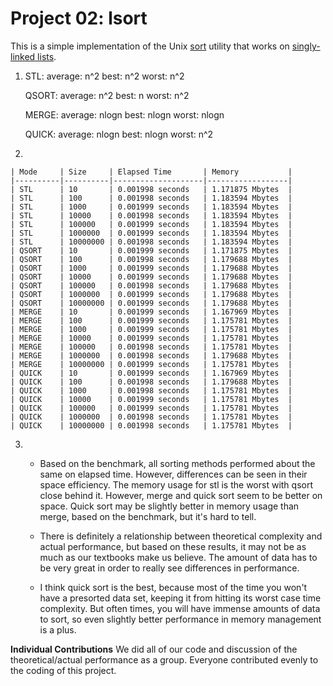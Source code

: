 Project 02: lsort
===================

This is a simple implementation of the Unix [sort] utility that works on
[singly-linked lists].


1.  STL: 
        average: n^2
        best: n^2
        worst: n^2


    QSORT:
        average: n^2
        best: n
        worst: n^2

    MERGE:
        average: nlogn
        best: nlogn
        worst: nlogn

    QUICK:
        average: nlogn
        best: nlogn
        worst: n^2

2.

	| Mode     | Size     | Elapsed Time       | Memory           |
	|----------|----------|--------------------|------------------|
	| STL      | 10       | 0.001998 seconds   | 1.171875 Mbytes  |
	| STL      | 100      | 0.001998 seconds   | 1.183594 Mbytes  |
	| STL      | 1000     | 0.001999 seconds   | 1.183594 Mbytes  |
	| STL      | 10000    | 0.001998 seconds   | 1.183594 Mbytes  |
	| STL      | 100000   | 0.001999 seconds   | 1.183594 Mbytes  |
	| STL      | 1000000  | 0.001999 seconds   | 1.183594 Mbytes  |
	| STL      | 10000000 | 0.001998 seconds   | 1.183594 Mbytes  |
	| QSORT    | 10       | 0.001999 seconds   | 1.171875 Mbytes  |
	| QSORT    | 100      | 0.001998 seconds   | 1.179688 Mbytes  |
	| QSORT    | 1000     | 0.001999 seconds   | 1.179688 Mbytes  |
	| QSORT    | 10000    | 0.001999 seconds   | 1.179688 Mbytes  |
	| QSORT    | 100000   | 0.001998 seconds   | 1.179688 Mbytes  |
	| QSORT    | 1000000  | 0.001999 seconds   | 1.179688 Mbytes  | 
	| QSORT    | 10000000 | 0.001999 seconds   | 1.179688 Mbytes  |
	| MERGE    | 10       | 0.001999 seconds   | 1.167969 Mbytes  |
	| MERGE    | 100      | 0.001999 seconds   | 1.175781 Mbytes  |
	| MERGE    | 1000     | 0.001999 seconds   | 1.175781 Mbytes  |
	| MERGE    | 10000    | 0.001999 seconds   | 1.175781 Mbytes  |
	| MERGE    | 100000   | 0.001998 seconds   | 1.175781 Mbytes  |
	| MERGE    | 1000000  | 0.001998 seconds   | 1.179688 Mbytes  |
	| MERGE    | 10000000 | 0.001999 seconds   | 1.175781 Mbytes  |
	| QUICK    | 10       | 0.001999 seconds   | 1.167969 Mbytes  |
	| QUICK    | 100      | 0.001998 seconds   | 1.179688 Mbytes  |
	| QUICK    | 1000     | 0.001998 seconds   | 1.175781 Mbytes  |
	| QUICK    | 10000    | 0.001999 seconds   | 1.175781 Mbytes  |
	| QUICK    | 100000   | 0.001999 seconds   | 1.175781 Mbytes  |
	| QUICK    | 1000000  | 0.001998 seconds   | 1.175781 Mbytes  |
	| QUICK    | 10000000 | 0.001998 seconds   | 1.175781 Mbytes  |

3. 
	* Based on the benchmark, all sorting methods performed about the same on elapsed time. However, differences can be seen in their space efficiency. The memory usage for stl is the worst with qsort close behind it. However, merge and quick sort seem to be better on space. Quick sort may be slightly better in memory usage than merge, based on the benchmark, but it's hard to tell.

	* There is definitely a relationship between theoretical complexity and actual performance, but based on these results, it may not be as much as our textbooks make us believe. The amount of data has to be very great in order to really see differences in performance.

	* I think quick sort is the best, because most of the time you won't have a presorted data set, keeping it from hitting its worst case time complexity. But often times, you will have immense amounts of data to sort, so even slightly better performance in memory management is a plus.

**Individual Contributions**
We did all of our code and discussion of the theoretical/actual performance as a group. Everyone contributed evenly to the coding of this project.

[sort]: http://man7.org/linux/man-pages/man1/sort.1.html
[singly-linked lists]: https://en.wikipedia.org/wiki/Linked_list#Singly_linked_lists
